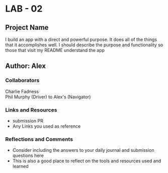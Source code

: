 # LAB - 02

## Project Name
I build an app with a direct and powerful purpose. It does all of the things that it accomplishes well. I should describe the purpose and functionality so those that visit my README understand the app

## Author: Alex

### Collaborators
Charlie Fadness  
Phil Murphy (Driver) to Alex's (Navigator)

### Links and Resources
- submission PR
- Any Links you used as reference

### Reflections and Comments
- Consider including the answers to your daily journal and submission questions here
- This is also a good place to reflect on the tools and resources used and learned
